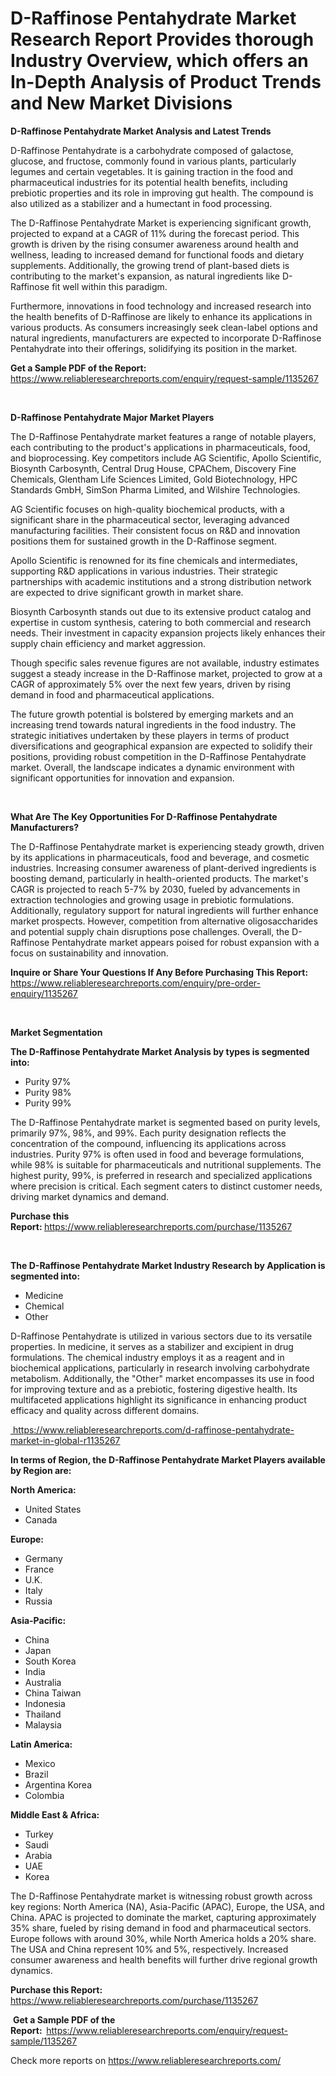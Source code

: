 <p><h1>D-Raffinose Pentahydrate Market Research Report Provides thorough Industry Overview, which offers an In-Depth Analysis of Product Trends and New Market Divisions</h1></p><p><strong>D-Raffinose Pentahydrate Market Analysis and Latest Trends</strong></p>
<p><p>D-Raffinose Pentahydrate is a carbohydrate composed of galactose, glucose, and fructose, commonly found in various plants, particularly legumes and certain vegetables. It is gaining traction in the food and pharmaceutical industries for its potential health benefits, including prebiotic properties and its role in improving gut health. The compound is also utilized as a stabilizer and a humectant in food processing.</p><p>The D-Raffinose Pentahydrate Market is experiencing significant growth, projected to expand at a CAGR of 11% during the forecast period. This growth is driven by the rising consumer awareness around health and wellness, leading to increased demand for functional foods and dietary supplements. Additionally, the growing trend of plant-based diets is contributing to the market's expansion, as natural ingredients like D-Raffinose fit well within this paradigm.</p><p>Furthermore, innovations in food technology and increased research into the health benefits of D-Raffinose are likely to enhance its applications in various products. As consumers increasingly seek clean-label options and natural ingredients, manufacturers are expected to incorporate D-Raffinose Pentahydrate into their offerings, solidifying its position in the market.</p></p>
<p><strong>Get a Sample PDF of the Report:&nbsp;</strong> <a href="https://www.reliableresearchreports.com/enquiry/request-sample/1135267?utm_campaign=2264&utm_medium=2&utm_source=Github&utm_content=ia&utm_term=25032025&utm_id=d-raffinose-pentahydrate">https://www.reliableresearchreports.com/enquiry/request-sample/1135267</a></p>
<p>&nbsp;</p>
<p><strong>D-Raffinose Pentahydrate Major Market Players</strong></p>
<p><p>The D-Raffinose Pentahydrate market features a range of notable players, each contributing to the product's applications in pharmaceuticals, food, and bioprocessing. Key competitors include AG Scientific, Apollo Scientific, Biosynth Carbosynth, Central Drug House, CPAChem, Discovery Fine Chemicals, Glentham Life Sciences Limited, Gold Biotechnology, HPC Standards GmbH, SimSon Pharma Limited, and Wilshire Technologies.</p><p>AG Scientific focuses on high-quality biochemical products, with a significant share in the pharmaceutical sector, leveraging advanced manufacturing facilities. Their consistent focus on R&D and innovation positions them for sustained growth in the D-Raffinose segment.</p><p>Apollo Scientific is renowned for its fine chemicals and intermediates, supporting R&D applications in various industries. Their strategic partnerships with academic institutions and a strong distribution network are expected to drive significant growth in market share.</p><p>Biosynth Carbosynth stands out due to its extensive product catalog and expertise in custom synthesis, catering to both commercial and research needs. Their investment in capacity expansion projects likely enhances their supply chain efficiency and market aggression.</p><p>Though specific sales revenue figures are not available, industry estimates suggest a steady increase in the D-Raffinose market, projected to grow at a CAGR of approximately 5% over the next few years, driven by rising demand in food and pharmaceutical applications.</p><p>The future growth potential is bolstered by emerging markets and an increasing trend towards natural ingredients in the food industry. The strategic initiatives undertaken by these players in terms of product diversifications and geographical expansion are expected to solidify their positions, providing robust competition in the D-Raffinose Pentahydrate market. Overall, the landscape indicates a dynamic environment with significant opportunities for innovation and expansion.</p></p>
<p>&nbsp;</p>
<p><strong>What Are The Key Opportunities For D-Raffinose Pentahydrate Manufacturers?</strong></p>
<p><p>The D-Raffinose Pentahydrate market is experiencing steady growth, driven by its applications in pharmaceuticals, food and beverage, and cosmetic industries. Increasing consumer awareness of plant-derived ingredients is boosting demand, particularly in health-oriented products. The market's CAGR is projected to reach 5-7% by 2030, fueled by advancements in extraction technologies and growing usage in prebiotic formulations. Additionally, regulatory support for natural ingredients will further enhance market prospects. However, competition from alternative oligosaccharides and potential supply chain disruptions pose challenges. Overall, the D-Raffinose Pentahydrate market appears poised for robust expansion with a focus on sustainability and innovation.</p></p>
<p><strong>Inquire or Share Your Questions If Any Before Purchasing This Report:</strong> <a href="https://www.reliableresearchreports.com/enquiry/pre-order-enquiry/1135267?utm_campaign=2264&utm_medium=2&utm_source=Github&utm_content=ia&utm_term=25032025&utm_id=d-raffinose-pentahydrate">https://www.reliableresearchreports.com/enquiry/pre-order-enquiry/1135267</a></p>
<p>&nbsp;</p>
<p><strong>Market Segmentation</strong></p>
<p><strong>The D-Raffinose Pentahydrate Market Analysis by types is segmented into:</strong></p>
<p><ul><li>Purity 97%</li><li>Purity 98%</li><li>Purity 99%</li></ul></p>
<p><p>The D-Raffinose Pentahydrate market is segmented based on purity levels, primarily 97%, 98%, and 99%. Each purity designation reflects the concentration of the compound, influencing its applications across industries. Purity 97% is often used in food and beverage formulations, while 98% is suitable for pharmaceuticals and nutritional supplements. The highest purity, 99%, is preferred in research and specialized applications where precision is critical. Each segment caters to distinct customer needs, driving market dynamics and demand.</p></p>
<p><strong>Purchase this Report:&nbsp;</strong><a href="https://www.reliableresearchreports.com/purchase/1135267?utm_campaign=2264&utm_medium=2&utm_source=Github&utm_content=ia&utm_term=25032025&utm_id=d-raffinose-pentahydrate">https://www.reliableresearchreports.com/purchase/1135267</a></p>
<p>&nbsp;</p>
<p><strong>The D-Raffinose Pentahydrate Market Industry Research by Application is segmented into:</strong></p>
<p><ul><li>Medicine</li><li>Chemical</li><li>Other</li></ul></p>
<p><p>D-Raffinose Pentahydrate is utilized in various sectors due to its versatile properties. In medicine, it serves as a stabilizer and excipient in drug formulations. The chemical industry employs it as a reagent and in biochemical applications, particularly in research involving carbohydrate metabolism. Additionally, the "Other" market encompasses its use in food for improving texture and as a prebiotic, fostering digestive health. Its multifaceted applications highlight its significance in enhancing product efficacy and quality across different domains.</p></p>
<p><a href="https://www.reliableresearchreports.com/d-raffinose-pentahydrate-market-in-global-r1135267?utm_campaign=2264&utm_medium=2&utm_source=Github&utm_content=ia&utm_term=25032025&utm_id=d-raffinose-pentahydrate">&nbsp;https://www.reliableresearchreports.com/d-raffinose-pentahydrate-market-in-global-r1135267</a></p>
<p><strong>In terms of Region, the D-Raffinose Pentahydrate Market Players available by Region are:</strong></p>
<p>
    <p> <strong> North America: </strong>
        <ul>
            <li>United States</li>
            <li>Canada</li>
        </ul>
        </p> 
    <p> <strong> Europe: </strong>
        <ul>
            <li>Germany</li>
            <li>France</li>
            <li>U.K.</li>
            <li>Italy</li>
            <li>Russia</li>
        </ul>
        </p> 
    <p> <strong> Asia-Pacific: </strong>
        <ul>
            <li>China</li>
            <li>Japan</li>
            <li>South Korea</li>
            <li>India</li>
            <li>Australia</li>
            <li>China Taiwan</li>
            <li>Indonesia</li>
            <li>Thailand</li>
            <li>Malaysia</li>
        </ul>
        </p> 
    <p> <strong> Latin America: </strong>
        <ul>
            <li>Mexico</li>
            <li>Brazil</li>
            <li>Argentina Korea</li>
            <li>Colombia</li>
        </ul>
        </p> 
    <p> <strong> Middle East & Africa: </strong>
        <ul>
            <li>Turkey</li>
            <li>Saudi</li>
            <li>Arabia</li>
            <li>UAE</li>
            <li>Korea</li>
        </ul>
    </p>
    </p>
<p><p>The D-Raffinose Pentahydrate market is witnessing robust growth across key regions: North America (NA), Asia-Pacific (APAC), Europe, the USA, and China. APAC is projected to dominate the market, capturing approximately 35% share, fueled by rising demand in food and pharmaceutical sectors. Europe follows with around 30%, while North America holds a 20% share. The USA and China represent 10% and 5%, respectively. Increased consumer awareness and health benefits will further drive regional growth dynamics.</p></p>
<p><strong>Purchase this Report: </strong><a href="https://www.reliableresearchreports.com/purchase/1135267?utm_campaign=2264&utm_medium=2&utm_source=Github&utm_content=ia&utm_term=25032025&utm_id=d-raffinose-pentahydrate">https://www.reliableresearchreports.com/purchase/1135267</a></p>
<p>&nbsp;<strong>Get a Sample PDF of the Report:&nbsp;&nbsp;</strong><a href="https://www.reliableresearchreports.com/enquiry/request-sample/1135267?utm_campaign=2264&utm_medium=2&utm_source=Github&utm_content=ia&utm_term=25032025&utm_id=d-raffinose-pentahydrate">https://www.reliableresearchreports.com/enquiry/request-sample/1135267</a></p>
<p><strong></strong></p>
<p>Check more reports on <a href="https://www.reliableresearchreports.com/?utm_campaign=2264&utm_medium=2&utm_source=Github&utm_content=ia&utm_term=25032025&utm_id=d-raffinose-pentahydrate">https://www.reliableresearchreports.com/</a></p>